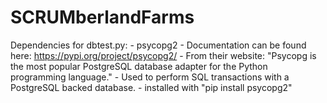 # SCRUMberlandFarms

Dependencies for dbtest.py:
    - psycopg2
        - Documentation can be found here: https://pypi.org/project/psycopg2/
        - From their website: "Psycopg is the most popular PostgreSQL database adapter for the Python programming language."
        - Used to perform SQL transactions with a PostgreSQL backed database.
        - installed with "pip install psycopg2"